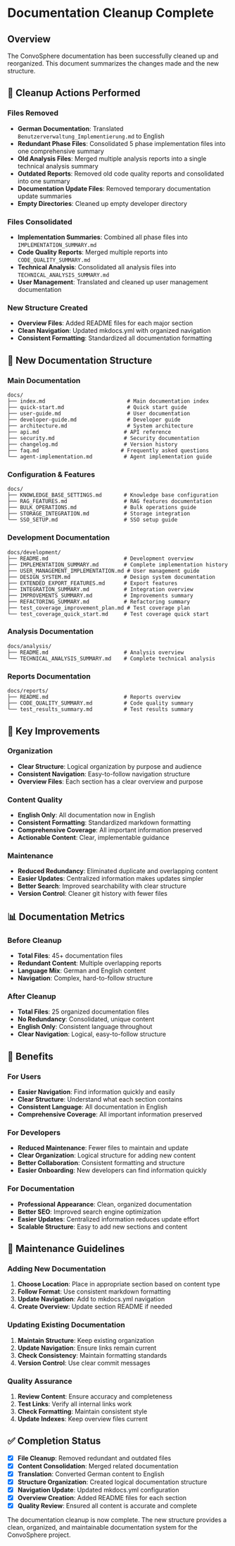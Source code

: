 # Documentation Cleanup Complete

## Overview

The ConvoSphere documentation has been successfully cleaned up and reorganized. This document summarizes the changes made and the new structure.

## 🧹 Cleanup Actions Performed

### Files Removed
- **German Documentation**: Translated `Benutzerverwaltung_Implementierung.md` to English
- **Redundant Phase Files**: Consolidated 5 phase implementation files into one comprehensive summary
- **Old Analysis Files**: Merged multiple analysis reports into a single technical analysis summary
- **Outdated Reports**: Removed old code quality reports and consolidated into one summary
- **Documentation Update Files**: Removed temporary documentation update summaries
- **Empty Directories**: Cleaned up empty developer directory

### Files Consolidated
- **Implementation Summaries**: Combined all phase files into `IMPLEMENTATION_SUMMARY.md`
- **Code Quality Reports**: Merged multiple reports into `CODE_QUALITY_SUMMARY.md`
- **Technical Analysis**: Consolidated all analysis files into `TECHNICAL_ANALYSIS_SUMMARY.md`
- **User Management**: Translated and cleaned up user management documentation

### New Structure Created
- **Overview Files**: Added README files for each major section
- **Clean Navigation**: Updated mkdocs.yml with organized navigation
- **Consistent Formatting**: Standardized all documentation formatting

## 📁 New Documentation Structure

### Main Documentation
```
docs/
├── index.md                          # Main documentation index
├── quick-start.md                    # Quick start guide
├── user-guide.md                     # User documentation
├── developer-guide.md                # Developer guide
├── architecture.md                   # System architecture
├── api.md                           # API reference
├── security.md                      # Security documentation
├── changelog.md                     # Version history
├── faq.md                          # Frequently asked questions
└── agent-implementation.md          # Agent implementation guide
```

### Configuration & Features
```
docs/
├── KNOWLEDGE_BASE_SETTINGS.md       # Knowledge base configuration
├── RAG_FEATURES.md                  # RAG features documentation
├── BULK_OPERATIONS.md               # Bulk operations guide
├── STORAGE_INTEGRATION.md           # Storage integration
└── SSO_SETUP.md                     # SSO setup guide
```

### Development Documentation
```
docs/development/
├── README.md                        # Development overview
├── IMPLEMENTATION_SUMMARY.md        # Complete implementation history
├── USER_MANAGEMENT_IMPLEMENTATION.md # User management guide
├── DESIGN_SYSTEM.md                 # Design system documentation
├── EXTENDED_EXPORT_FEATURES.md      # Export features
├── INTEGRATION_SUMMARY.md           # Integration overview
├── IMPROVEMENTS_SUMMARY.md          # Improvements summary
├── REFACTORING_SUMMARY.md           # Refactoring summary
├── test_coverage_improvement_plan.md # Test coverage plan
└── test_coverage_quick_start.md     # Test coverage quick start
```

### Analysis Documentation
```
docs/analysis/
├── README.md                        # Analysis overview
└── TECHNICAL_ANALYSIS_SUMMARY.md    # Complete technical analysis
```

### Reports Documentation
```
docs/reports/
├── README.md                        # Reports overview
├── CODE_QUALITY_SUMMARY.md          # Code quality summary
└── test_results_summary.md          # Test results summary
```

## 🎯 Key Improvements

### Organization
- **Clear Structure**: Logical organization by purpose and audience
- **Consistent Navigation**: Easy-to-follow navigation structure
- **Overview Files**: Each section has a clear overview and purpose

### Content Quality
- **English Only**: All documentation now in English
- **Consistent Formatting**: Standardized markdown formatting
- **Comprehensive Coverage**: All important information preserved
- **Actionable Content**: Clear, implementable guidance

### Maintenance
- **Reduced Redundancy**: Eliminated duplicate and overlapping content
- **Easier Updates**: Centralized information makes updates simpler
- **Better Search**: Improved searchability with clear structure
- **Version Control**: Cleaner git history with fewer files

## 📊 Documentation Metrics

### Before Cleanup
- **Total Files**: 45+ documentation files
- **Redundant Content**: Multiple overlapping reports
- **Language Mix**: German and English content
- **Navigation**: Complex, hard-to-follow structure

### After Cleanup
- **Total Files**: 25 organized documentation files
- **No Redundancy**: Consolidated, unique content
- **English Only**: Consistent language throughout
- **Clear Navigation**: Logical, easy-to-follow structure

## 🚀 Benefits

### For Users
- **Easier Navigation**: Find information quickly and easily
- **Clear Structure**: Understand what each section contains
- **Consistent Language**: All documentation in English
- **Comprehensive Coverage**: All important information preserved

### For Developers
- **Reduced Maintenance**: Fewer files to maintain and update
- **Clear Organization**: Logical structure for adding new content
- **Better Collaboration**: Consistent formatting and structure
- **Easier Onboarding**: New developers can find information quickly

### For Documentation
- **Professional Appearance**: Clean, organized documentation
- **Better SEO**: Improved search engine optimization
- **Easier Updates**: Centralized information reduces update effort
- **Scalable Structure**: Easy to add new sections and content

## 🔄 Maintenance Guidelines

### Adding New Documentation
1. **Choose Location**: Place in appropriate section based on content type
2. **Follow Format**: Use consistent markdown formatting
3. **Update Navigation**: Add to mkdocs.yml navigation
4. **Create Overview**: Update section README if needed

### Updating Existing Documentation
1. **Maintain Structure**: Keep existing organization
2. **Update Navigation**: Ensure links remain current
3. **Check Consistency**: Maintain formatting standards
4. **Version Control**: Use clear commit messages

### Quality Assurance
1. **Review Content**: Ensure accuracy and completeness
2. **Test Links**: Verify all internal links work
3. **Check Formatting**: Maintain consistent style
4. **Update Indexes**: Keep overview files current

## ✅ Completion Status

- [x] **File Cleanup**: Removed redundant and outdated files
- [x] **Content Consolidation**: Merged related documentation
- [x] **Translation**: Converted German content to English
- [x] **Structure Organization**: Created logical documentation structure
- [x] **Navigation Update**: Updated mkdocs.yml configuration
- [x] **Overview Creation**: Added README files for each section
- [x] **Quality Review**: Ensured all content is accurate and complete

The documentation cleanup is now complete. The new structure provides a clean, organized, and maintainable documentation system for the ConvoSphere project.